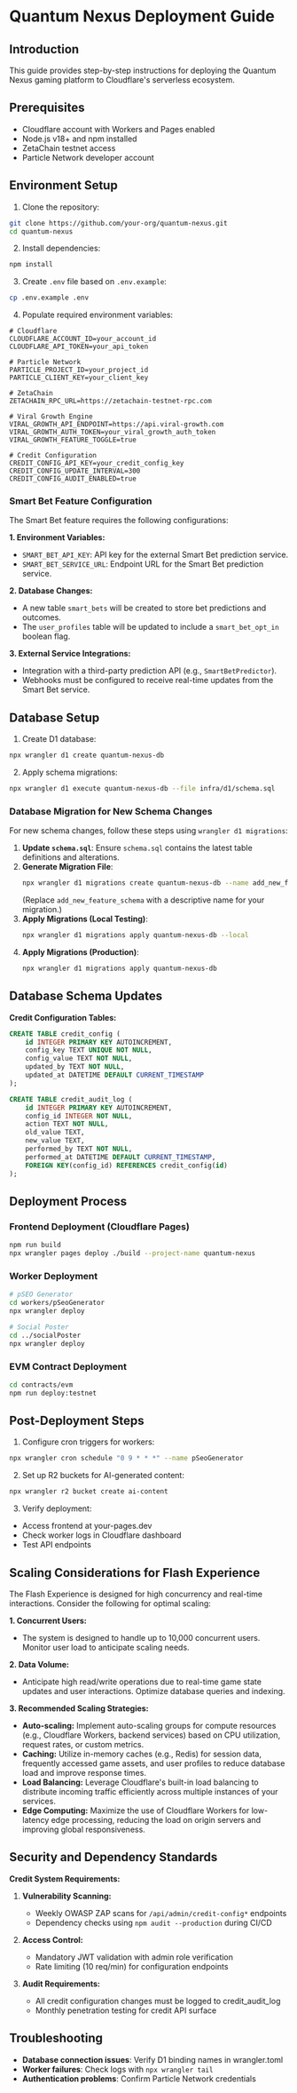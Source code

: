 # Quantum Nexus Deployment Guide

## Introduction
This guide provides step-by-step instructions for deploying the Quantum Nexus gaming platform to Cloudflare's serverless ecosystem.

## Prerequisites
- Cloudflare account with Workers and Pages enabled
- Node.js v18+ and npm installed
- ZetaChain testnet access
- Particle Network developer account

## Environment Setup
1. Clone the repository:
```bash
git clone https://github.com/your-org/quantum-nexus.git
cd quantum-nexus
```

2. Install dependencies:
```bash
npm install
```

3. Create `.env` file based on `.env.example`:
```bash
cp .env.example .env
```

4. Populate required environment variables:
```
# Cloudflare
CLOUDFLARE_ACCOUNT_ID=your_account_id
CLOUDFLARE_API_TOKEN=your_api_token

# Particle Network
PARTICLE_PROJECT_ID=your_project_id
PARTICLE_CLIENT_KEY=your_client_key

# ZetaChain
ZETACHAIN_RPC_URL=https://zetachain-testnet-rpc.com

# Viral Growth Engine
VIRAL_GROWTH_API_ENDPOINT=https://api.viral-growth.com
VIRAL_GROWTH_AUTH_TOKEN=your_viral_growth_auth_token
VIRAL_GROWTH_FEATURE_TOGGLE=true

# Credit Configuration
CREDIT_CONFIG_API_KEY=your_credit_config_key
CREDIT_CONFIG_UPDATE_INTERVAL=300
CREDIT_CONFIG_AUDIT_ENABLED=true
```

### Smart Bet Feature Configuration

The Smart Bet feature requires the following configurations:

**1. Environment Variables:**
- `SMART_BET_API_KEY`: API key for the external Smart Bet prediction service.
- `SMART_BET_SERVICE_URL`: Endpoint URL for the Smart Bet prediction service.

**2. Database Changes:**
- A new table `smart_bets` will be created to store bet predictions and outcomes.
- The `user_profiles` table will be updated to include a `smart_bet_opt_in` boolean flag.

**3. External Service Integrations:**
- Integration with a third-party prediction API (e.g., `SmartBetPredictor`).
- Webhooks must be configured to receive real-time updates from the Smart Bet service.

## Database Setup
1. Create D1 database:
```bash
npx wrangler d1 create quantum-nexus-db
```

2. Apply schema migrations:
```bash
npx wrangler d1 execute quantum-nexus-db --file infra/d1/schema.sql
```

### Database Migration for New Schema Changes

For new schema changes, follow these steps using `wrangler d1 migrations`:

1.  **Update `schema.sql`**: Ensure `schema.sql` contains the latest table definitions and alterations.
2.  **Generate Migration File**:
    ```bash
    npx wrangler d1 migrations create quantum-nexus-db --name add_new_feature_schema
    ```
    (Replace `add_new_feature_schema` with a descriptive name for your migration.)
3.  **Apply Migrations (Local Testing)**:
    ```bash
    npx wrangler d1 migrations apply quantum-nexus-db --local
    ```
4.  **Apply Migrations (Production)**:
    ```bash
    npx wrangler d1 migrations apply quantum-nexus-db
    ```

## Database Schema Updates

**Credit Configuration Tables:**
```sql
CREATE TABLE credit_config (
    id INTEGER PRIMARY KEY AUTOINCREMENT,
    config_key TEXT UNIQUE NOT NULL,
    config_value TEXT NOT NULL,
    updated_by TEXT NOT NULL,
    updated_at DATETIME DEFAULT CURRENT_TIMESTAMP
);

CREATE TABLE credit_audit_log (
    id INTEGER PRIMARY KEY AUTOINCREMENT,
    config_id INTEGER NOT NULL,
    action TEXT NOT NULL,
    old_value TEXT,
    new_value TEXT,
    performed_by TEXT NOT NULL,
    performed_at DATETIME DEFAULT CURRENT_TIMESTAMP,
    FOREIGN KEY(config_id) REFERENCES credit_config(id)
);
```

## Deployment Process
### Frontend Deployment (Cloudflare Pages)
```bash
npm run build
npx wrangler pages deploy ./build --project-name quantum-nexus
```

### Worker Deployment
```bash
# pSEO Generator
cd workers/pSeoGenerator
npx wrangler deploy

# Social Poster
cd ../socialPoster
npx wrangler deploy
```

### EVM Contract Deployment
```bash
cd contracts/evm
npm run deploy:testnet
```

## Post-Deployment Steps
1. Configure cron triggers for workers:
```bash
npx wrangler cron schedule "0 9 * * *" --name pSeoGenerator
```

2. Set up R2 buckets for AI-generated content:
```bash
npx wrangler r2 bucket create ai-content
```

3. Verify deployment:
- Access frontend at your-pages.dev
- Check worker logs in Cloudflare dashboard
- Test API endpoints

## Scaling Considerations for Flash Experience

The Flash Experience is designed for high concurrency and real-time interactions. Consider the following for optimal scaling:

**1. Concurrent Users:**
- The system is designed to handle up to 10,000 concurrent users. Monitor user load to anticipate scaling needs.

**2. Data Volume:**
- Anticipate high read/write operations due to real-time game state updates and user interactions. Optimize database queries and indexing.

**3. Recommended Scaling Strategies:**
- **Auto-scaling:** Implement auto-scaling groups for compute resources (e.g., Cloudflare Workers, backend services) based on CPU utilization, request rates, or custom metrics.
- **Caching:** Utilize in-memory caches (e.g., Redis) for session data, frequently accessed game assets, and user profiles to reduce database load and improve response times.
- **Load Balancing:** Leverage Cloudflare's built-in load balancing to distribute incoming traffic efficiently across multiple instances of your services.
- **Edge Computing:** Maximize the use of Cloudflare Workers for low-latency edge processing, reducing the load on origin servers and improving global responsiveness.

## Security and Dependency Standards

**Credit System Requirements:**
1. **Vulnerability Scanning:**
   - Weekly OWASP ZAP scans for `/api/admin/credit-config*` endpoints
   - Dependency checks using `npm audit --production` during CI/CD
   
2. **Access Control:**
   - Mandatory JWT validation with admin role verification
   - Rate limiting (10 req/min) for configuration endpoints

3. **Audit Requirements:**
   - All credit configuration changes must be logged to credit_audit_log
   - Monthly penetration testing for credit API surface

## Troubleshooting
- **Database connection issues**: Verify D1 binding names in wrangler.toml
- **Worker failures**: Check logs with `npx wrangler tail`
- **Authentication problems**: Confirm Particle Network credentials